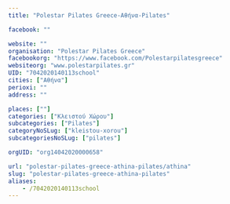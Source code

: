 ```yaml
---
title: "Polestar Pilates Greece-Αθήνα-Pilates"

facebook: ""

website: ""
organisation: "Polestar Pilates Greece"
facebookorg: "https://www.facebook.com/Polestarpilatesgreece"
websiteorg: "www.polestarpilates.gr"
UID: "7042020140113school"
cities: ["Αθήνα"]
perioxi: ""
address: ""

places: [""]
categories: ["Κλειστού Χώρου"]
subcategories: ["Pilates"]
categoryNoSLug: ["kleistou-xorou"]
subcategoriesNoSLug: ["pilates"]

orgUID: "org14042020000658"

url: "polestar-pilates-greece-athina-pilates/athina"
slug: "polestar-pilates-greece-athina-pilates"
aliases:
    - /7042020140113school
---
```






